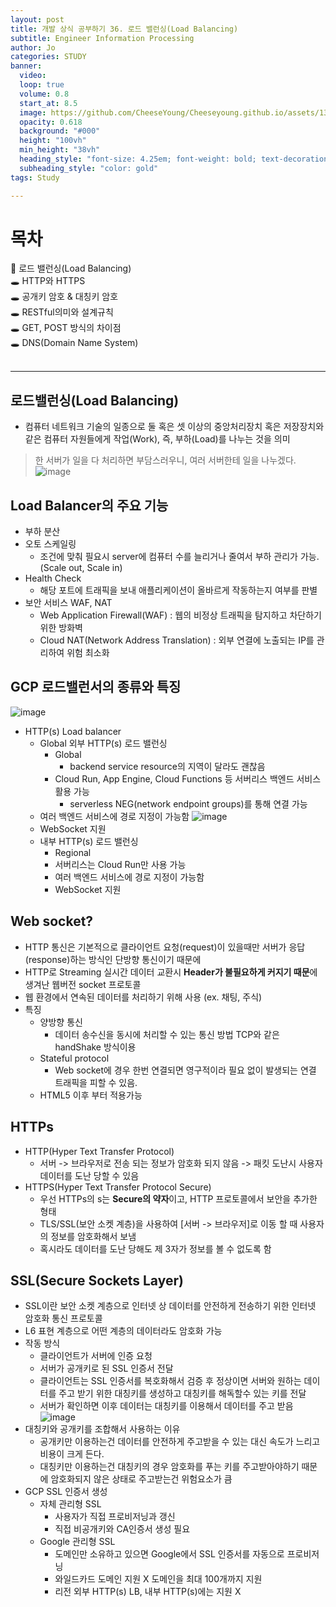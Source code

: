 ```yaml
---
layout: post
title: 개발 상식 공부하기 36. 로드 밸런싱(Load Balancing)
subtitle: Engineer Information Processing
author: Jo
categories: STUDY
banner:
  video: 
  loop: true
  volume: 0.8
  start_at: 8.5
  image: https://github.com/CheeseYoung/Cheeseyoung.github.io/assets/132384527/3e2c3e92-265b-4073-8daa-cbbb310889e5
  opacity: 0.618
  background: "#000"
  height: "100vh"
  min_height: "38vh"
  heading_style: "font-size: 4.25em; font-weight: bold; text-decoration: underline"
  subheading_style: "color: gold"
tags: Study

---
```


# 목차
📌 로드 밸런싱(Load Balancing) <br>
🕳 HTTP와 HTTPS <br>
🕳 공개키 암호 & 대칭키 암호 <br>
🕳 RESTful의미와 설계규칙 <br>
🕳 GET, POST 방식의 차이점 <br>
🕳 DNS(Domain Name System) <br>
<br>
<hr>


## 로드밸런싱(Load Balancing)
- 컴퓨터 네트워크 기술의 일종으로 둘 혹은 셋 이상의 중앙처리장치 혹은 저장장치와 같은 컴퓨터 자원들에게 작업(Work), 즉, 부하(Load)를 나누는 것을 의미
> 한 서버가 일을 다 처리하면 부담스러우니, 여러 서버한테 일을 나누겠다.
![image](https://github.com/CheeseYoung/Cheeseyoung.github.io/assets/132384527/3e2c3e92-265b-4073-8daa-cbbb310889e5)

## Load Balancer의 주요 기능
- 부하 분산
- 오토 스케일링
  - 조건에 맞춰 필요시 server에 컴퓨터 수를 늘리거나 줄여서 부하 관리가 가능. (Scale out, Scale in)
- Health Check
  - 해당 포트에 트래픽을 보내 애플리케이션이 올바르게 작동하는지 여부를 판별
- 보안 서비스 WAF, NAT
  - Web Application Firewall(WAF) : 웹의 비정상 트래픽을 탐지하고 차단하기 위한 방화벽
  - Cloud NAT(Network Address Translation) : 외부 연결에 노출되는 IP를 관리하여 위험 최소화

## GCP 로드밸런서의 종류와 특징
![image](https://github.com/CheeseYoung/Cheeseyoung.github.io/assets/132384527/668e97f3-1309-4b70-b0bd-12f6a89c28e6)
- HTTP(s) Load balancer
  - Global 외부 HTTP(s) 로드 밸런싱
    - Global
      - backend service resource의 지역이 달라도 괜찮음
    - Cloud Run, App Engine, Cloud Functions 등 서버리스 백엔드 서비스 활용 가능
      - serverless NEG(network endpoint groups)를 통해 연결 가능
  - 여러 백엔드 서비스에 경로 지정이 가능함
    ![image](https://github.com/CheeseYoung/Cheeseyoung.github.io/assets/132384527/eb641846-f8a4-48c4-839c-39a022315222)
  - WebSocket 지원
  - 내부 HTTP(s) 로드 밸런싱
    - Regional
    - 서버리스는 Cloud Run만 사용 가능
    - 여러 백엔드 서비스에 경로 지정이 가능함
    - WebSocket 지원

## Web socket?
- HTTP 통신은 기본적으로 클라이언트 요청(request)이 있을때만 서버가 응답(response)하는 방식인 단방향 통신이기 때문에
- HTTP로 Streaming 실시간 데이터 교환시 <b>Header가 불필요하게 커지기 때문</b>에 생겨난 웹버전 socket 프로토콜
- 웹 환경에서 연속된 데이터를 처리하기 위해 사용 (ex. 채팅, 주식)
- 특징
  - 양방향 통신
    - 데이터 송수신을 동시에 처리할 수 있는 통신 방법 TCP와 같은 handShake 방식이용
  - Stateful protocol
    - Web socket에 경우 한번 연결되면 영구적이라 필요 없이 발생되는 연결 트래픽을 피할 수 있음.
  - HTML5 이후 부터 적용가능

## HTTPs
- HTTP(Hyper Text Transfer Protocol)
  - 서버 -> 브라우저로 전송 되는 정보가 암호화 되지 않음
  -> 패킷 도난시 사용자 데이터를 도난 당할 수 있음
- HTTPS(Hyper Text Transfer Protocol Secure)
  - 우선 HTTPs의 s는 <b>Secure의 약자</b>이고, HTTP 프로토콜에서 보안을 추가한 형태
  - TLS/SSL(보안 소켓 계층)을 사용하여 [서버 -> 브라우저]로 이동 할 때 사용자의 정보를 암호화해서 보냄
  - 혹시라도 데이터를 도난 당해도 제 3자가 정보를 볼 수 없도록 함

## SSL(Secure Sockets Layer)
- SSL이란 보안 소켓 계층으로 인터넷 상 데이터를 안전하게 전송하기 위한 인터넷 암호화 통신 프로토콜
- L6 표현 계층으로 어떤 계층의 데이터라도 암호화 가능
- 작동 방식
  - 클라이언트가 서버에 인증 요청
  - 서버가 공개키로 된 SSL 인증서 전달
  - 클라이언트는 SSL 인증서를 복호화해서 검증 후 정상이면 서버와 원하는 데이터를 주고 받기 위한 대칭키를 생성하고 대칭키를 해독할수 있는 키를 전달
  - 서버가 확인하면 이후 데이터는 대칭키를 이용해서 데이터를 주고 받음
  ![image](https://github.com/CheeseYoung/Cheeseyoung.github.io/assets/132384527/a8b455af-07f0-46f7-b932-d70db89740e2)
- 대칭키와 공개키를 조합해서 사용하는 이유
  - 공개키만 이용하는건 데이터를 안전하게 주고받을 수 있는 대신 속도가 느리고 비용이 크게 든다.
  - 대칭키만 이용하는건 대칭키의 경우 암호화를 푸는 키를 주고받아야하기 때문에 암호화되지 않은 상태로 주고받는건 위험요소가 큼
- GCP SSL 인증서 생성
  - 자체 관리형 SSL
    - 사용자가 직접 프로비저닝과 갱신
    - 직접 비공개키와 CA인증서 생성 필요
  - Google 관리형 SSL
    - 도메인만 소유하고 있으면 Google에서 SSL 인증서를 자동으로 프로비저닝
    - 와일드카드 도메인 지원 X 도메인을 최대 100개까지 지원
    - 리전 외부 HTTP(s) LB, 내부 HTTP(s)에는 지원 X
   






